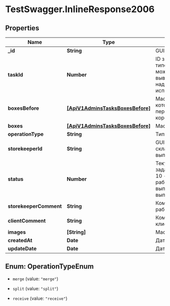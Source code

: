# TestSwagger.InlineResponse2006

## Properties

Name | Type | Description | Notes
------------ | ------------- | ------------- | -------------
**_id** | **String** | GUID | [optional] 
**taskId** | **Number** | ID задачи, для типовых. Что бы можно было вывести нужную надпись для исполнителя. | [optional] 
**boxesBefore** | [**[ApiV1AdminsTasksBoxesBefore]**](ApiV1AdminsTasksBoxesBefore.md) | Массив коробок которые были до переформирования коробок. | [optional] 
**boxes** | [**[ApiV1AdminsTasksBoxesBefore]**](ApiV1AdminsTasksBoxesBefore.md) | Массив коробок. | [optional] 
**operationType** | **String** | Тип операции | [optional] 
**storekeeperId** | **String** | GUID сотрудника склада, который выполняет задачу. | [optional] 
**status** | **Number** | Текущий статус задачи. 0 - новая, 10 - взята в работу, 20 - выполнено, 30 - не выполнено. | [optional] 
**storekeeperComment** | **String** | Комментарий работника склада. | [optional] 
**clientComment** | **String** | Комментарий клиента. | [optional] 
**images** | **[String]** | Массив картинок. | [optional] 
**createdAt** | **Date** | Дата создания. | [optional] 
**updateDate** | **Date** | Дата обновления. | [optional] 



## Enum: OperationTypeEnum


* `merge` (value: `"merge"`)

* `split` (value: `"split"`)

* `receive` (value: `"receive"`)




